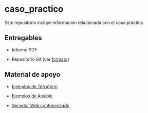 # caso_practico
Este repositorio incluye información relacionada con el caso práctico

## Entregables

* Informe PDF

* Repositorio Git (ver [formato](formato.md))

## Material de apoyo

* [Ejemplos de Terraform](../terraform)

* [Ejemplos de Ansible](../ansible)

* [Servidor Web contenerizado](web_app.md)
